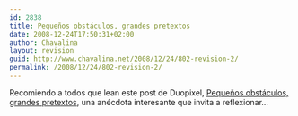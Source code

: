 ```yaml
---
id: 2838
title: Pequeños obstáculos, grandes pretextos
date: 2008-12-24T17:50:31+02:00
author: Chavalina
layout: revision
guid: http://www.chavalina.net/2008/12/24/802-revision-2/
permalink: /2008/12/24/802-revision-2/
---
```

Recomiendo a todos que lean este post de Duopixel, <a href="http://blog.duopixel.com/articulos/pequenos_obstaculos_grandes_pret.html" target="_blank">Peque&ntilde;os obstáculos, grandes pretextos</a>, una anécdota interesante que invita a reflexionar…